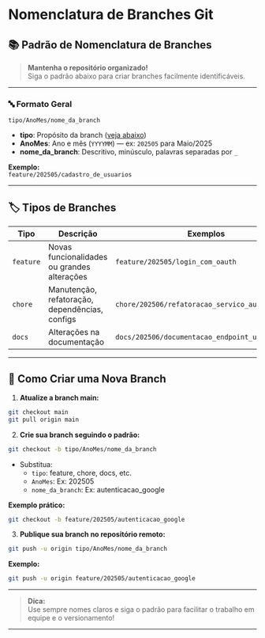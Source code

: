 # Nomenclatura de Branches Git

## 📚 Padrão de Nomenclatura de Branches

> **Mantenha o repositório organizado!**  
> Siga o padrão abaixo para criar branches facilmente identificáveis.

---

### 🔤 **Formato Geral**

```
tipo/AnoMes/nome_da_branch
```

- **tipo**: Propósito da branch ([veja abaixo](#tipos-de-branches))
- **AnoMes**: Ano e mês (`YYYYMM`) — ex: `202505` para Maio/2025
- **nome_da_branch**: Descritivo, minúsculo, palavras separadas por `_`

**Exemplo:**  
`feature/202505/cadastro_de_usuarios`

---

## 🏷️ Tipos de Branches

| Tipo     | Descrição                                                                 | Exemplos                                       |
|----------|---------------------------------------------------------------------------|------------------------------------------------|
| `feature`| Novas funcionalidades ou grandes alterações                               | `feature/202505/login_com_oauth`               |
| `chore`  | Manutenção, refatoração, dependências, configs                            | `chore/202506/refatoracao_servico_autenticacao`|
| `docs`   | Alterações na documentação                                                | `docs/202506/documentacao_endpoint_usuarios`   |

---

## 🚀 Como Criar uma Nova Branch

1. **Atualize a branch main:**
  ```bash
  git checkout main
  git pull origin main
  ```

2. **Crie sua branch seguindo o padrão:**
  ```bash
  git checkout -b tipo/AnoMes/nome_da_branch
  ```
  - Substitua:
    - `tipo`: feature, chore, docs, etc.
    - `AnoMes`: Ex: 202505
    - `nome_da_branch`: Ex: autenticacao_google

  **Exemplo prático:**
  ```bash
  git checkout -b feature/202505/autenticacao_google
  ```

3. **Publique sua branch no repositório remoto:**
  ```bash
  git push -u origin tipo/AnoMes/nome_da_branch
  ```
  **Exemplo:**
  ```bash
  git push -u origin feature/202505/autenticacao_google
  ```

---

> **Dica:**  
> Use sempre nomes claros e siga o padrão para facilitar o trabalho em equipe e o versionamento!

---
